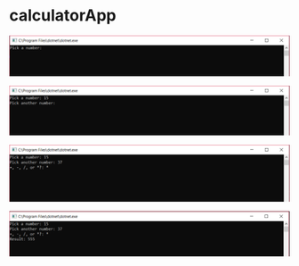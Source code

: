 # calculatorApp

![First snip: ](./calc-1.png)

![Second snip: ](./calc-2.png)

![Third snip: ](./calc-3.png)

![Fourth snip: ](./calc-4.png)